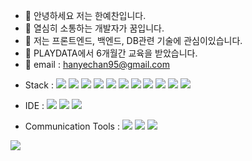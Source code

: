 - 👋 안녕하세요 저는 한예찬입니다.
- 🌼 열심히 소통하는 개발자가 꿈입니다.
- 👀 저는 프론트엔드, 백엔드, DB관련 기술에 관심이있습니다.
- 🌱 PLAYDATA에서 6개월간 교육을 받았습니다.
- 👊 email : hanyechan95@gmail.com

<!---
Hanecorin/Hanecorin is a ✨ special ✨ repository because its `README.md` (this file) appears on your GitHub profile.
You can click the Preview link to take a look at your changes.
--->


 
 
- Stack : <img src="https://img.shields.io/badge/JAVA-007396?style=for-the-badge&logo=JAVA&logoColor=white"> <img src="https://img.shields.io/badge/spring-6DB33F?style=for-the-badge&logo=spring&logoColor=white"> <img src="https://img.shields.io/badge/SpringBoot-6DB33F?style=for-the-badge&logo=SpringBoot&logoColor=white"> <img src="https://img.shields.io/badge/python-3776AB?style=for-the-badge&logo=python&logoColor=white"> <img src="https://img.shields.io/badge/Flask-000000?style=for-the-badge&logo=Flask&logoColor=white"> <img src="https://img.shields.io/badge/Tensorflow-FF6F00?style=for-the-badge&logo=tensorflow&logoColor=white"> <img src="https://img.shields.io/badge/mysql-4479A1?style=for-the-badge&logo=mysql&logoColor=white"> <img src="https://img.shields.io/badge/react-61DAFB?style=for-the-badge&logo=react&logoColor=black"> <img src="https://img.shields.io/badge/javascript-F7DF1E?style=for-the-badge&logo=javascript&logoColor=black"> <img src="https://img.shields.io/badge/html-E34F26?style=for-the-badge&logo=html5&logoColor=white"> <img src="https://img.shields.io/badge/css-1572B6?style=for-the-badge&logo=css3&logoColor=white">  



- IDE : <img src="https://img.shields.io/badge/Visual%20Studio%20Code-0078d7.svg?style=for-the-badge&logo=visual-studio-code&logoColor=white"> <img src="https://img.shields.io/badge/Eclipse-2C2255.svg?style=for-the-badge&logo=Eclipse-ide&logoColor=white"> <img src="https://img.shields.io/badge/Jupyter-F37626.svg?style=for-the-badge&logo=Jupyter&logoColor=white"> 
</p>


- Communication Tools : <img src="https://img.shields.io/badge/Jira Software-0052CC.svg?style=for-the-badge&logo=Jira Software&logoColor=white"> <img src="https://img.shields.io/badge/slack-4A154B.svg?style=for-the-badge&logo=slack&logoColor=white"> <img src="https://img.shields.io/badge/Postman-FF6C37?style=for-the-badge&logo=postman&logoColor=white">

  
<img src="https://github-readme-stats.vercel.app/api?username=Hanecorin&layout=compact&show_icons=true&theme=vue&hide_border=true" />

